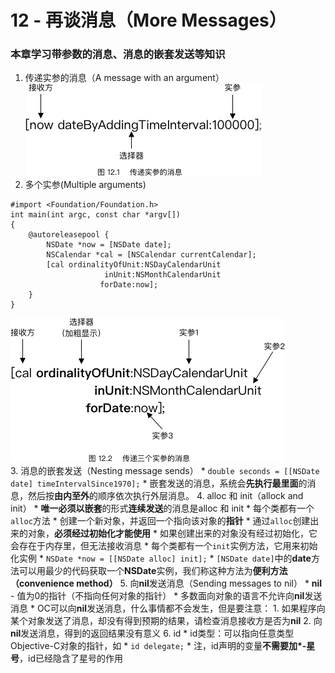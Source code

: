 # 12 - 再谈消息（More Messages）
### 本章学习带参数的消息、消息的嵌套发送等知识
1. 传递实参的消息（A message with an argument）  
![image](https://github.com/muyanbiao/Objective-C/blob/master/chapter12/Resources/more_message1.png)
2. 多个实参(Multiple arguments)
```
#import <Foundation/Foundation.h>
int main(int argc, const char *argv[])
{
	@autoreleasepool {
		NSDate *now = [NSDate date];
		NSCalendar *cal = [NSCalendar currentCalendar];
		[cal ordinalityOfUnit:NSDayCalendarUnit
                     inUnit:NSMonthCalendarUnit
                    forDate:now];
	}
}
```  
![image](https://github.com/muyanbiao/Objective-C/blob/master/chapter12/Resources/more_message2.png)  
3. 消息的嵌套发送（Nesting message sends）
	* `double seconds = [[NSDate date] timeIntervalSince1970];`
	* 嵌套发送的消息，系统会**先执行最里面**的消息，然后按**由内至外**的顺序依次执行外层消息。
4. alloc 和 init（allock and init）
	* **唯一必须以嵌套**的形式**连续发送**的消息是alloc 和 init
	* 每个类都有一个`alloc`方法
		* 创建一个新对象，并返回一个指向该对象的**指针**
		* 通过`alloc`创建出来的对象，**必须经过初始化才能使用**
		* 如果创建出来的对象没有经过初始化，它会存在于内存里，但无法接收消息
		* 每个类都有一个`init`实例方法，它用来初始化实例
		* `NSDate *now = [[NSDate alloc] init];`
		* `[NSDate date]`中的**date**方法可以用最少的代码获取一个**NSDate**实例，我们称这种方法为**便利方法（convenience method）**
5. 向**nil**发送消息（Sending messages to nil）
	* **nil** - 值为0的指针（不指向任何对象的指针）
	* 多数面向对象的语言不允许向**nil**发送消息
	* OC可以向**nil**发送消息，什么事情都不会发生，但是要注意：
		1. 如果程序向某个对象发送了消息，却没有得到预期的结果，请检查消息接收方是否为**nil**
		2. 向**nil**发送消息，得到的返回结果没有意义
6. id
	* id类型：可以指向任意类型Objective-C对象的指针，如
		* `id delegate;`
	* 注，id声明的变量**不需要加*-星号**，id已经隐含了星号的作用

